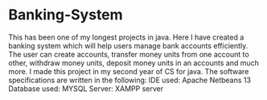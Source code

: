 # Banking-System
This has been one of my longest projects in java. Here I have created a banking system which will help users manage bank accounts efficiently.
The user can create accounts, transfer money units from one account to other, withdraw money units, deposit money units in an accounts and much more. 
I made this project in my second year of CS for java. 
The software specifications are written in the following:
IDE used: Apache Netbeans 13
Database used: MYSQL
Server: XAMPP server


